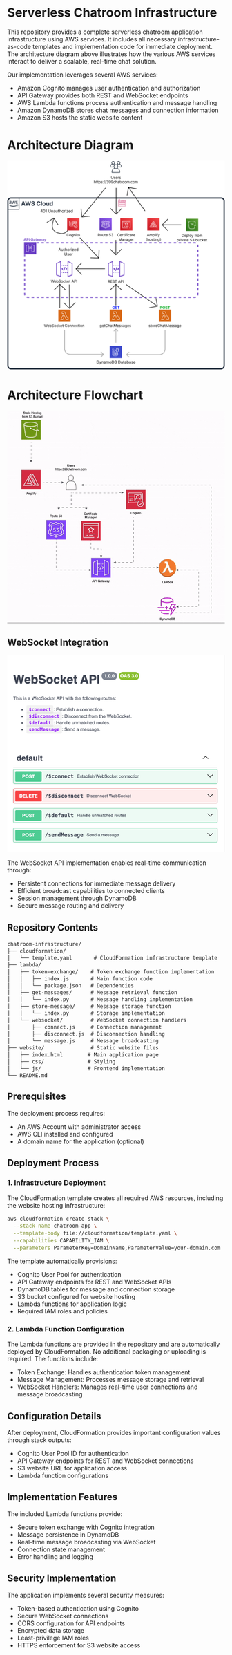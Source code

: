 # Serverless Chatroom Infrastructure

This repository provides a complete serverless chatroom application infrastructure using AWS services. It includes all necessary infrastructure-as-code templates and implementation code for immediate deployment. The architecture diagram above illustrates how the various AWS services interact to deliver a scalable, real-time chat solution.

Our implementation leverages several AWS services:
- Amazon Cognito manages user authentication and authorization
- API Gateway provides both REST and WebSocket endpoints
- AWS Lambda functions process authentication and message handling
- Amazon DynamoDB stores chat messages and connection information
- Amazon S3 hosts the static website content

# Architecture Diagram
![Architecture Diagram](ArchitectureDiagramv4.png)

# Architecture Flowchart
![Architecture Diagram](chatroomArchitectureDiagramv3.gif)

## WebSocket Integration
![Web Socket API Documentation](WebSocketAPI.png)

The WebSocket API implementation enables real-time communication through:
- Persistent connections for immediate message delivery
- Efficient broadcast capabilities to connected clients
- Session management through DynamoDB
- Secure message routing and delivery

## Repository Contents

```
chatroom-infrastructure/
├── cloudformation/
│   └── template.yaml       # CloudFormation infrastructure template
├── lambda/
│   ├── token-exchange/    # Token exchange function implementation
│   │   ├── index.js       # Main function code
│   │   └── package.json   # Dependencies
│   ├── get-messages/      # Message retrieval function
│   │   └── index.py       # Message handling implementation
│   ├── store-message/     # Message storage function
│   │   └── index.py       # Storage implementation
│   └── websocket/         # WebSocket connection handlers
│       ├── connect.js     # Connection management
│       ├── disconnect.js  # Disconnection handling
│       └── message.js     # Message broadcasting
├── website/               # Static website files
│   ├── index.html        # Main application page
│   ├── css/              # Styling
│   └── js/               # Frontend implementation
└── README.md
```

## Prerequisites

The deployment process requires:
- An AWS Account with administrator access
- AWS CLI installed and configured
- A domain name for the application (optional)

## Deployment Process

### 1. Infrastructure Deployment

The CloudFormation template creates all required AWS resources, including the website hosting infrastructure:

```bash
aws cloudformation create-stack \
  --stack-name chatroom-app \
  --template-body file://cloudformation/template.yaml \
  --capabilities CAPABILITY_IAM \
  --parameters ParameterKey=DomainName,ParameterValue=your-domain.com
```

The template automatically provisions:
- Cognito User Pool for authentication
- API Gateway endpoints for REST and WebSocket APIs
- DynamoDB tables for message and connection storage
- S3 bucket configured for website hosting
- Lambda functions for application logic
- Required IAM roles and policies

### 2. Lambda Function Configuration

The Lambda functions are provided in the repository and are automatically deployed by CloudFormation. No additional packaging or uploading is required. The functions include:

- Token Exchange: Handles authentication token management
- Message Management: Processes message storage and retrieval
- WebSocket Handlers: Manages real-time user connections and message broadcasting

## Configuration Details

After deployment, CloudFormation provides important configuration values through stack outputs:

- Cognito User Pool ID for authentication
- API Gateway endpoints for REST and WebSocket connections
- S3 website URL for application access
- Lambda function configurations

## Implementation Features

The included Lambda functions provide:

- Secure token exchange with Cognito integration
- Message persistence in DynamoDB
- Real-time message broadcasting via WebSocket
- Connection state management
- Error handling and logging

## Security Implementation

The application implements several security measures:

- Token-based authentication using Cognito
- Secure WebSocket connections
- CORS configuration for API endpoints
- Encrypted data storage
- Least-privilege IAM roles
- HTTPS enforcement for S3 website access
